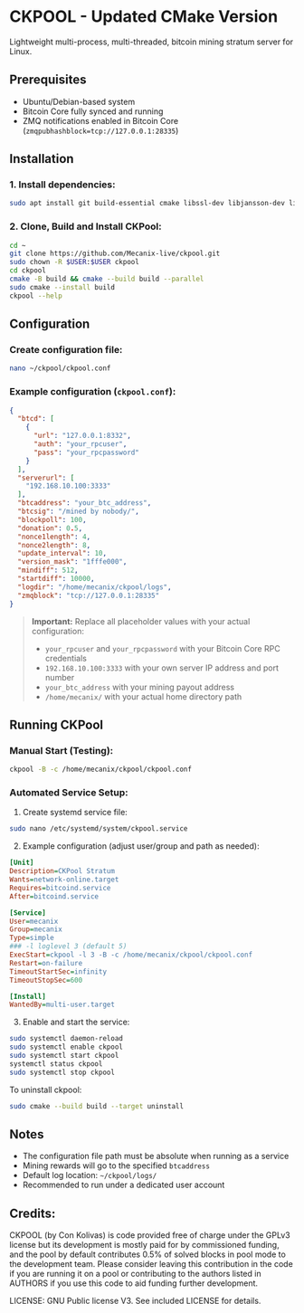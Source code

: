 # CKPOOL - Updated CMake Version

Lightweight multi-process, multi-threaded, bitcoin mining stratum server for Linux.

## Prerequisites

- Ubuntu/Debian-based system
- Bitcoin Core fully synced and running
- ZMQ notifications enabled in Bitcoin Core (`zmqpubhashblock=tcp://127.0.0.1:28335`)

## Installation

### 1. Install dependencies:
```bash
sudo apt install git build-essential cmake libssl-dev libjansson-dev libzmq3-dev
```

### 2. Clone, Build and Install CKPool:
```bash
cd ~
git clone https://github.com/Mecanix-live/ckpool.git
sudo chown -R $USER:$USER ckpool
cd ckpool
cmake -B build && cmake --build build --parallel
sudo cmake --install build
ckpool --help
```

## Configuration

### Create configuration file:
```bash
nano ~/ckpool/ckpool.conf
```

### Example configuration (`ckpool.conf`):
```json
{
  "btcd": [
    {
      "url": "127.0.0.1:8332",
      "auth": "your_rpcuser",
      "pass": "your_rpcpassword"
    }
  ],
  "serverurl": [
    "192.168.10.100:3333"
  ],
  "btcaddress": "your_btc_address",
  "btcsig": "/mined by nobody/",
  "blockpoll": 100,
  "donation": 0.5,
  "nonce1length": 4,
  "nonce2length": 8,
  "update_interval": 10,
  "version_mask": "1fffe000",
  "mindiff": 512,
  "startdiff": 10000,
  "logdir": "/home/mecanix/ckpool/logs",
  "zmqblock": "tcp://127.0.0.1:28335"
}
```

> **Important:** Replace all placeholder values with your actual configuration:
> - `your_rpcuser` and `your_rpcpassword` with your Bitcoin Core RPC credentials
> - `192.168.10.100:3333` with your own server IP address and port number
> - `your_btc_address` with your mining payout address
> - `/home/mecanix/` with your actual home directory path

## Running CKPool

### Manual Start (Testing):
```bash
ckpool -B -c /home/mecanix/ckpool/ckpool.conf
```

### Automated Service Setup:

1. Create systemd service file:
```bash
sudo nano /etc/systemd/system/ckpool.service
```

2. Example configuration (adjust user/group and path as needed):
```ini
[Unit]
Description=CKPool Stratum
Wants=network-online.target
Requires=bitcoind.service
After=bitcoind.service

[Service]
User=mecanix
Group=mecanix
Type=simple
### -l loglevel 3 (default 5)
ExecStart=ckpool -l 3 -B -c /home/mecanix/ckpool/ckpool.conf
Restart=on-failure
TimeoutStartSec=infinity
TimeoutStopSec=600

[Install]
WantedBy=multi-user.target
```

3. Enable and start the service:
```bash
sudo systemctl daemon-reload
sudo systemctl enable ckpool
sudo systemctl start ckpool
systemctl status ckpool
sudo systemctl stop ckpool
```

To uninstall ckpool:
```bash
sudo cmake --build build --target uninstall
```

## Notes

- The configuration file path must be absolute when running as a service
- Mining rewards will go to the specified `btcaddress`
- Default log location: `~/ckpool/logs/`
- Recommended to run under a dedicated user account

## Credits:
CKPOOL (by Con Kolivas) is code provided free of charge under the GPLv3 license but its development
is mostly paid for by commissioned funding, and the pool by default contributes
0.5% of solved blocks in pool mode to the development team. Please consider leaving
this contribution in the code if you are running it on a pool or contributing to the
authors listed in AUTHORS if you use this code to aid funding further development.

LICENSE: GNU Public license V3. See included LICENSE for details.
